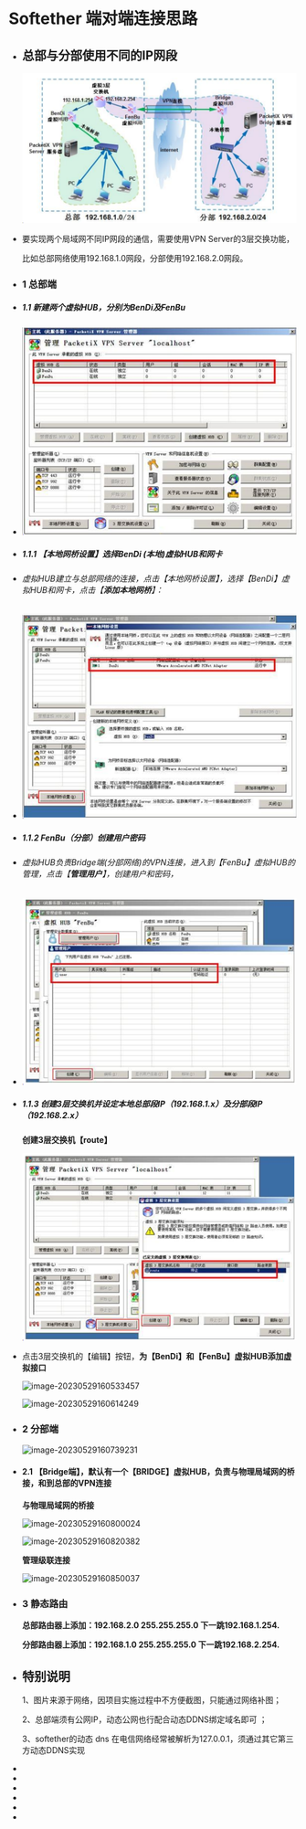 # Softether 端对端连接思路
- ## 总部与分部使用不同的IP网段
  ![image.png](../assets/image_1692689795744_0.png)
- 要实现两个局域网不同IP网段的通信，需要使用VPN Server的3层交换功能，
  
  比如总部网络使用192.168.1.0网段，分部使用192.168.2.0网段。
- ### 1 总部端
- ##### 1.1 新建两个虚拟HUB，分别为BenDi及FenBu
- ![image.png](../assets/image_1692689850109_0.png)
- ##### 1.1.1 【本地网桥设置】选择BenDi (本地)虚拟HUB和网卡
- ######  虚拟HUB建立与总部网络的连接，点击【本地网桥设置】，选择【BenDi】虚拟HUB和网卡，点击【**添加本地网桥**】：
- ![image.png](../assets/image_1692689869891_0.png)
- ##### 1.1.2 FenBu（分部）创建用户密码
- ###### 虚拟HUB负责Bridge端(分部网络)的VPN连接，进入到【FenBu】虚拟HUB的管理，点击【**管理用户**】，创建用户和密码，
- ![image.png](../assets/image_1692689913054_0.png)
- ##### 1.1.3 创建3层交换机并设定本地总部段IP（192.168.1.x）及分部段IP（192.168.2.x）
  
  **创建3层交换机【route】**
  
  ![image.png](../assets/image_1692689941663_0.png)
- 点击3层交换机的【编辑】按钮，**为【BenDi】和【FenBu】虚拟HUB添加虚拟接口**
  
  ![image-20230529160533457](C:\Users\Administrator\AppData\Roaming\Typora\typora-user-images\image-20230529160533457.png)
  
  ![image-20230529160614249](C:\Users\Administrator\AppData\Roaming\Typora\typora-user-images\image-20230529160614249.png)
- ### 2 分部端
  
  ![image-20230529160739231](C:\Users\Administrator\AppData\Roaming\Typora\typora-user-images\image-20230529160739231.png)
- #### 2.1 【Bridge端】，默认有一个【BRIDGE】虚拟HUB，负责与物理局域网的桥接，和到总部的VPN连接
  
  **与物理局域网的桥接**
  
  ![image-20230529160800024](C:\Users\Administrator\AppData\Roaming\Typora\typora-user-images\image-20230529160800024.png)
  
  ![image-20230529160820382](C:\Users\Administrator\AppData\Roaming\Typora\typora-user-images\image-20230529160820382.png)
  
  
  
  **管理级联连接**
  
  ![image-20230529160850037](C:\Users\Administrator\AppData\Roaming\Typora\typora-user-images\image-20230529160850037.png)
- ### 3 静态路由
  
  **总部路由器上添加：192.168.2.0 255.255.255.0 下一跳192.168.1.254.**
  
  **分部路由器上添加：192.168.1.0 255.255.255.0 下一跳192.168.2.254.**
- ## 特别说明
  
  1、图片来源于网络，因项目实施过程中不方便截图，只能通过网络补图；
  
  2、总部端须有公网IP，动态公网也行配合动态DDNS绑定域名即可 ；
  
  3、softether的动态 dns 在电信网络经常被解析为127.0.0.1，须通过其它第三方动态DDNS实现
-
-
-
-
-
-